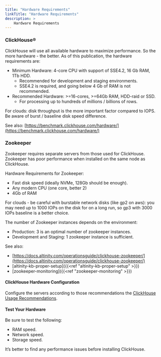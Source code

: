 ```yaml
---
title: "Hardware Requirements"
linkTitle: "Hardware Requirements"
description: >
    Hardware Requirements
---
```

### ClickHouse®

ClickHouse will use all available hardware to maximize performance. So the more hardware - the better. As of this publication, the hardware requirements are:

* Minimum Hardware: 4-core CPU with support of SSE4.2, 16 Gb RAM, 1Tb HDD.
  * Recommended for development and staging environments.
  * SSE4.2 is required, and going below 4 Gb of RAM is not recommended.
* Recommended Hardware: >=16-cores, >=64Gb RAM, HDD-raid or SSD.
  * For processing up to hundreds of millions / billions of rows.

For clouds: disk throughput is the more important factor compared to IOPS. Be aware of burst / baseline disk speed difference.

See also: [https://benchmark.clickhouse.com/hardware/](https://benchmark.clickhouse.com/hardware/)

### **Zookeeper**

Zookeeper requires separate servers from those used for ClickHouse. Zookeeper has poor performance when installed on the same node as ClickHouse.

Hardware Requirements for Zookeeper:

* Fast disk speed (ideally NVMe, 128Gb should be enough).
* Any modern CPU (one core, better 2)
* 4Gb of RAM

For clouds - be careful with burstable network disks (like gp2 on aws): you may need up to 1000 IOPs on the disk for on a long run, so gp3 with 3000 IOPs baseline is a better choice.

The number of Zookeeper instances depends on the environment:

* Production: 3 is an optimal number of zookeeper instances.
* Development and Staging: 1 zookeeper instance is sufficient.

See also:

* [https://docs.altinity.com/operationsguide/clickhouse-zookeeper/](https://docs.altinity.com/operationsguide/clickhouse-zookeeper/)
* [altinity-kb-proper-setup]({{<ref "altinity-kb-proper-setup" >}})
* [zookeeper-monitoring]({{<ref "zookeeper-monitoring" >}})

#### ClickHouse Hardware Configuration

Configure the servers according to those recommendations the [ClickHouse Usage Recommendations](https://clickhouse.yandex/docs/en/operations/tips/).

#### **Test Your Hardware**

Be sure to test the following:

* RAM speed.
* Network speed.
* Storage speed.

It’s better to find any performance issues before installing ClickHouse.
